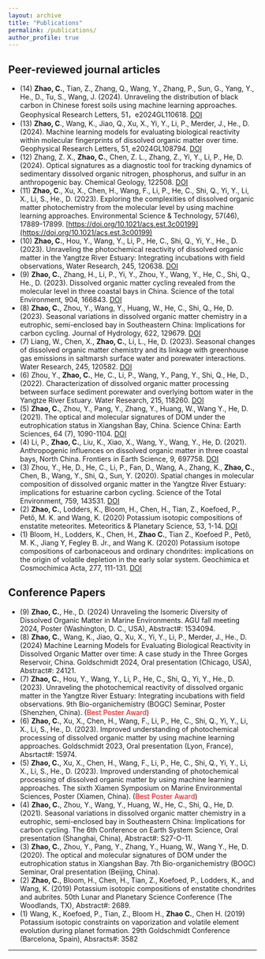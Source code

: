 ```yaml
---
layout: archive
title: "Publications"
permalink: /publications/
author_profile: true
---
```


## Peer-reviewed journal articles
- (14) **Zhao, C.**, Tian, Z., Zhang, Q., Wang, Y., Zhang, P., Sun, G., Yang, Y., He., D., Tu, S., Wang, J. (2024). Unraveling the distribution of black carbon in Chinese forest soils using machine learning approaches. Geophysical Research Letters, 51，e2024GL110618. [DOI](https://doi.org/10.1029/2024GL110618)
- (13) **Zhao, C**., Wang, K., Jiao, Q., Xu, X., Yi, Y., Li, P., Merder, J., He., D. (2024). Machine learning models for evaluating biological reactivity within molecular fingerprints of dissolved organic matter over time. Geophysical Research Letters, 51, e2024GL108794. [DOI](https://doi.org/10.1029/2024GL108794)
- (12) Zhang, Z. X., **Zhao, C.**, Chen, Z. L., Zhang, Z., Yi, Y., Li, P., He, D. (2024). Optical signatures as a diagnostic tool for tracking dynamics of sedimentary dissolved organic nitrogen, phosphorus, and sulfur in an anthropogenic bay. Chemical Geology, 122508. [DOI](https://doi.org/10.1016/j.chemgeo.2024.122508)
- (11) **Zhao, C**., Xu, X., Chen, H., Wang, F., Li, P., He, C., Shi, Q., Yi, Y., Li, X., Li, S., He., D. (2023). Exploring the complexities of dissolved organic matter photochemistry from the molecular level by using machine learning approaches. Environmental Science & Technology, 57(46), 17889-17899. [https://doi.org/10.1021/acs.est.3c00199](https://doi.org/10.1021/acs.est.3c00199)
- (10) **Zhao, C.**, Hou, Y., Wang, Y., Li, P., He, C., Shi, Q., Yi, Y., He., D. (2023). Unraveling the photochemical reactivity of dissolved organic matter in the Yangtze River Estuary: Integrating incubations with field observations, Water Research, 245, 120638. [DOI](https://doi.org/10.xxxx)
- (9) **Zhao, C.**, Zhang, H., Li, P., Yi, Y., Zhou, Y., Wang, Y., He, C., Shi, Q., He., D. (2023). Dissolved organic matter cycling revealed from the molecular level in three coastal bays in China. Science of the total Environment, 904, 166843. [DOI](https://doi.org/10.1029/2024GL108794)
- (8) **Zhao, C.**, Zhou, Y., Wang, Y., Huang, W., He, C., Shi, Q., He, D. (2023). Seasonal variations in dissolved organic matter chemistry in a eutrophic, semi-enclosed bay in Southeastern China: Implications for carbon cycling. Journal of Hydrology, 622, 129679. [DOI](https://doi.org/10.1029/2024GL108794)
- (7) Liang, W., Chen, X., **Zhao, C.**, Li, L., He, D. (2023). Seasonal changes of dissolved organic matter chemistry and its linkage with greenhouse gas emissions in saltmarsh surface water and porewater interactions. Water Research, 245, 120582. [DOI](https://doi.org/10.1029/2024GL108794)
- (6) Zhou, Y., **Zhao, C.**, He, C., Li, P., Wang, Y., Pang, Y., Shi, Q., He, D., (2022). Characterization of dissolved organic matter processing between surface sediment porewater and overlying bottom water in the Yangtze River Estuary. Water Research, 215, 118260. [DOI](https://doi.org/10.1029/2024GL108794)
- (5) **Zhao, C.**, Zhou, Y., Pang, Y., Zhang, Y., Huang, W., Wang Y., He, D. (2021). The optical and molecular signatures of DOM under the eutrophication status in Xiangshan Bay, China. Science China: Earth Sciences, 64 (7), 1090-1104. [DOI](https://doi.org/10.1029/2024GL108794)
- (4) Li, P., **Zhao, C.**, Liu, K., Xiao, X., Wang, Y., Wang, Y., He, D. (2021). Anthropogenic influences on dissolved organic matter in three coastal bays, North China. Frontiers in Earth Science, 9, 697758. [DOI](https://doi.org/10.1029/2024GL108794)
- (3) Zhou, Y., He, D., He, C., Li, P., Fan, D., Wang, A., Zhang, K., **Zhao, C.**, Chen, B., Wang, Y., Shi, Q., Sun, Y. (2020). Spatial changes in molecular composition of dissolved organic matter in the Yangtze River Estuary: implications for estuarine carbon cycling. Science of the Total Environment, 759, 143531. [DOI](https://doi.org/10.1029/2024GL108794)
- (2) **Zhao, C.**, Lodders, K., Bloom, H., Chen, H., Tian, Z., Koefoed, P., Pető, M. K. and Wang, K. (2020) Potassium isotopic compositions of enstatite meteorites. Meteoritics & Planetary Science, 53, 1-14. [DOI](https://doi.org/10.1029/2024GL108794)
- (1) Bloom, H., Lodders, K., Chen, H., **Zhao C.**, Tian Z., Koefoed P., Pető, M. K., Jiang Y, Fegley B. Jr., and Wang K. (2020) Potassium isotope compositions of carbonaceous and ordinary chondrites: implications on the origin of volatile depletion in the early solar system. Geochimica et Cosmochimica Acta, 277, 111-131. [DOI](https://doi.org/10.1029/2024GL108794)

## Conference Papers
- (9) **Zhao, C.**, He., D. (2024) Unraveling the Isomeric Diversity of Dissolved Organic Matter in Marine Environments. AGU fall meeting 2024, Poster (Washington, D. C., USA), Abstract#: 1534094.
- (8) **Zhao, C.**, Wang, K., Jiao, Q., Xu, X., Yi, Y., Li, P., Merder, J., He., D. (2024) Machine Learning Models for Evaluating Biological Reactivity in Dissolved Organic Matter over time: A case study in the Three Gorges Reservoir, China. Goldschmidt 2024, Oral presentation (Chicago, USA), Abstract#: 24121.
- (7) **Zhao, C.**, Hou, Y., Wang, Y., Li, P., He, C., Shi, Q., Yi, Y., He., D. (2023). Unraveling the photochemical reactivity of dissolved organic matter in the Yangtze River Estuary: Integrating incubations with field observations. 9th Bio-organichemistry (BOGC) Seminar, Poster (Shenzhen, China). (<span style="color:red;">Best Poster Award</span>)
- (6) **Zhao, C.**, Xu, X., Chen, H., Wang, F., Li, P., He, C., Shi, Q., Yi, Y., Li, X., Li, S., He., D. (2023). Improved understanding of photochemical processing of dissolved organic matter by using machine learning approaches. Goldschmidt 2023, Oral presentation (Lyon, France), Absrtact#: 15974.
- (5) **Zhao, C.**, Xu, X., Chen, H., Wang, F., Li, P., He, C., Shi, Q., Yi, Y., Li, X., Li, S., He., D. (2023). Improved understanding of photochemical processing of dissolved organic matter by using machine learning approaches. The sixth Xiamen Symposium on Marine Environmental Sciences, Poster (Xiamen, China). (<span style="color:red;">Best Poster Award</span>)
- (4) **Zhao, C.**, Zhou, Y., Wang, Y., Huang, W., He, C., Shi, Q., He, D. (2021). Seasonal variations in dissolved organic matter chemistry in a eutrophic, semi-enclosed bay in Southeastern China: Implications for carbon cycling. The 6th Conference on Earth System Science, Oral presentation (Shanghai, China), Abstract#: S27-O-11.
- (3) **Zhao, C.**, Zhou, Y., Pang, Y., Zhang, Y., Huang, W., Wang Y., He, D. (2020). The optical and molecular signatures of DOM under the eutrophication status in Xiangshan Bay. 7th Bio-organichemistry (BOGC) Seminar, Oral presentation (Beijing, China).
- (2) **Zhao, C.**, Bloom, H., Chen, H., Tian, Z., Koefoed, P., Lodders, K., and Wang, K. (2019) Potassium isotopic compositions of enstatite chondrites and aubrites. 50th Lunar and Planetary Science Conference (The Woodlands, TX), Abstract#: 2689.
- (1) Wang, K., Koefoed, P., Tian, Z., Bloom H., **Zhao C.**, Chen H. (2019) Potassium isotopic constraints on vaporization and volatile element evolution during planet formation. 29th Goldschmidt Conference (Barcelona, Spain), Absracts#: 3582
  



---


